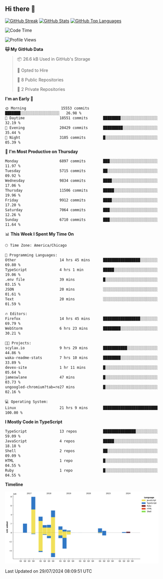 ## Hi there 👋

<!--
- 🔭 I’m currently working on ...
- 🌱 I’m currently learning ...
- 👯 I’m looking to collaborate on ...
- 🤔 I’m looking for help with ...
- 💬 Ask me about ...
- 📫 How to reach me: ...
- 😄 Pronouns: ...
- ⚡ Fun fact: ...
-->

[![GitHub Streak](https://github-readme-streak-stats.herokuapp.com?user=jameswlane&theme=tokyonight)](https://git.io/streak-stats)
[![GitHub Stats](https://github-readme-stats.vercel.app/api?username=jameswlane&show_icons=true&theme=tokyonight)](https://github-readme-stats.vercel.app)
[![GitHub Top Languages](https://github-readme-stats.vercel.app/api/top-langs?username=jameswlane&show_icons=true&locale=en&layout=compact&theme=tokyonight)](https://github-readme-stats.vercel.app)


<!--START_SECTION:waka-->
![Code Time](http://img.shields.io/badge/Code%20Time-22%20hrs%2021%20mins-blue)

![Profile Views](http://img.shields.io/badge/Profile%20Views-73-blue)

**🐱 My GitHub Data** 

> 📦 26.6 kB Used in GitHub's Storage 
 > 
> 💼 Opted to Hire
 > 
> 📜 8 Public Repositories 
 > 
> 🔑 2 Private Repositories 
 > 
**I'm an Early 🐤** 

```text
🌞 Morning                15553 commits       ███████░░░░░░░░░░░░░░░░░░   26.98 % 
🌆 Daytime                18551 commits       ████████░░░░░░░░░░░░░░░░░   32.19 % 
🌃 Evening                20429 commits       █████████░░░░░░░░░░░░░░░░   35.44 % 
🌙 Night                  3105 commits        █░░░░░░░░░░░░░░░░░░░░░░░░   05.39 % 
```
📅 **I'm Most Productive on Thursday** 

```text
Monday                   6897 commits        ███░░░░░░░░░░░░░░░░░░░░░░   11.97 % 
Tuesday                  5715 commits        ██░░░░░░░░░░░░░░░░░░░░░░░   09.92 % 
Wednesday                9834 commits        ████░░░░░░░░░░░░░░░░░░░░░   17.06 % 
Thursday                 11506 commits       █████░░░░░░░░░░░░░░░░░░░░   19.96 % 
Friday                   9912 commits        ████░░░░░░░░░░░░░░░░░░░░░   17.20 % 
Saturday                 7064 commits        ███░░░░░░░░░░░░░░░░░░░░░░   12.26 % 
Sunday                   6710 commits        ███░░░░░░░░░░░░░░░░░░░░░░   11.64 % 
```


📊 **This Week I Spent My Time On** 

```text
🕑︎ Time Zone: America/Chicago

💬 Programming Languages: 
Other                    14 hrs 45 mins      █████████████████░░░░░░░░   69.80 % 
TypeScript               4 hrs 1 min         █████░░░░░░░░░░░░░░░░░░░░   19.06 % 
.env file                39 mins             █░░░░░░░░░░░░░░░░░░░░░░░░   03.15 % 
JSON                     20 mins             ░░░░░░░░░░░░░░░░░░░░░░░░░   01.61 % 
Text                     20 mins             ░░░░░░░░░░░░░░░░░░░░░░░░░   01.59 % 

🔥 Editors: 
Firefox                  14 hrs 45 mins      █████████████████░░░░░░░░   69.79 % 
WebStorm                 6 hrs 23 mins       ████████░░░░░░░░░░░░░░░░░   30.21 % 

🐱‍💻 Projects: 
scylax.io                9 hrs 29 mins       ███████████░░░░░░░░░░░░░░   44.86 % 
waka-readme-stats        7 hrs 10 mins       ████████░░░░░░░░░░░░░░░░░   33.89 % 
devex-site               1 hr 11 mins        █░░░░░░░░░░░░░░░░░░░░░░░░   05.64 % 
jameswlane               47 mins             █░░░░░░░░░░░░░░░░░░░░░░░░   03.73 % 
ungoogled-chromium?tab=re27 mins             █░░░░░░░░░░░░░░░░░░░░░░░░   02.16 % 

💻 Operating System: 
Linux                    21 hrs 9 mins       █████████████████████████   100.00 % 
```

**I Mostly Code in TypeScript** 

```text
TypeScript               13 repos            ███████████████░░░░░░░░░░   59.09 % 
JavaScript               4 repos             █████░░░░░░░░░░░░░░░░░░░░   18.18 % 
Shell                    2 repos             ██░░░░░░░░░░░░░░░░░░░░░░░   09.09 % 
HTML                     1 repo              █░░░░░░░░░░░░░░░░░░░░░░░░   04.55 % 
Ruby                     1 repo              █░░░░░░░░░░░░░░░░░░░░░░░░   04.55 % 
```



**Timeline**

![Lines of Code chart](https://raw.githubusercontent.com/jameswlane/jameswlane/main/assets/bar_graph.png)


 Last Updated on 29/07/2024 08:09:51 UTC
<!--END_SECTION:waka-->
